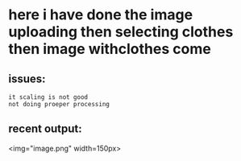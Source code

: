# here i have done the image uploading then selecting clothes then image withclothes come 
## issues:
    it scaling is not good 
    not doing proeper processing 
## recent output:
<img="image.png" width=150px>